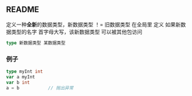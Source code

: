 ##  README
定义一种**全新**的数据类型，新数据类型 ！= 旧数据类型
在全局里 定义
如果新数据类型的名字 首字母大写，该新数据类型 可以被其他包访问

```go
type 新数据类型 某数据类型
```

###   例子
```go
type myInt int
var a myInt
var b int
a = b 			// 抛出异常
```
